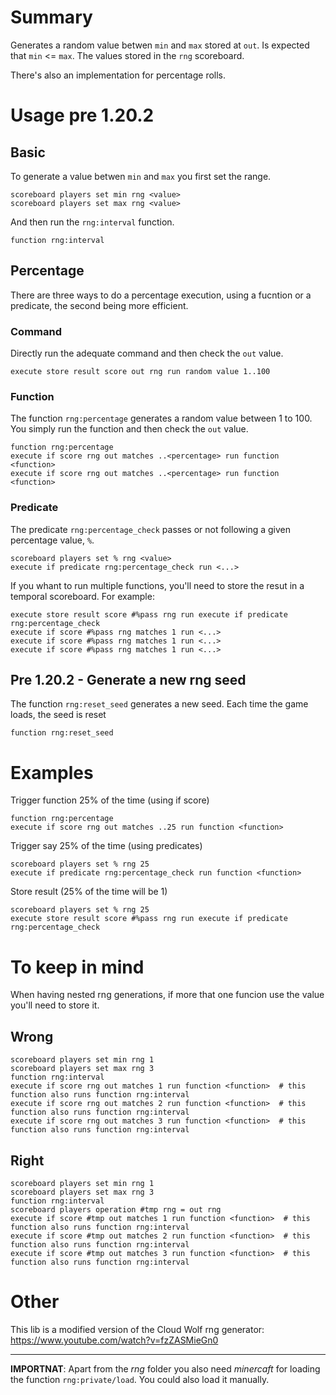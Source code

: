 # Summary

Generates a random value betwen `min` and `max` stored at `out`. Is expected that `min` <= `max`. The values stored in the `rng` scoreboard. 

There's also an implementation for percentage rolls.

# Usage pre 1.20.2
## Basic

To generate a value betwen `min` and `max` you first set the range.

    scoreboard players set min rng <value>
    scoreboard players set max rng <value>

And then run the `rng:interval` function.

    function rng:interval

## Percentage

There are three ways to do a percentage execution, using a fucntion or a predicate, the second being more efficient.

### Command 

Directly run the adequate command and then check the `out` value.

    execute store result score out rng run random value 1..100

### Function

The function `rng:percentage` generates a random value between 1 to 100. You simply run the function and then check the `out` value.
    
    function rng:percentage
    execute if score rng out matches ..<percentage> run function <function>
    execute if score rng out matches ..<percentage> run function <function>

### Predicate

The predicate `rng:percentage_check` passes or not following a given percentage value, `%`.

    scoreboard players set % rng <value>
    execute if predicate rng:percentage_check run <...>

If you whant to run multiple functions, you'll need to store the resut in a temporal scoreboard. For example:

    execute store result score #%pass rng run execute if predicate rng:percentage_check
    execute if score #%pass rng matches 1 run <...>
    execute if score #%pass rng matches 1 run <...>
    execute if score #%pass rng matches 1 run <...>

## Pre 1.20.2 - Generate a new rng seed

The function `rng:reset_seed` generates a new seed. Each time the game loads, the seed is reset

    function rng:reset_seed


# Examples

Trigger function 25% of the time (using if score)

    function rng:percentage
    execute if score rng out matches ..25 run function <function>

Trigger say 25% of the time (using predicates)

    scoreboard players set % rng 25
    execute if predicate rng:percentage_check run function <function>

Store result (25% of the time will be 1)

    scoreboard players set % rng 25
    execute store result score #%pass rng run execute if predicate rng:percentage_check

# To keep in mind

When having nested rng generations, if more that one funcion use the value you'll need to store it.

## Wrong

    scoreboard players set min rng 1
    scoreboard players set max rng 3
    function rng:interval
    execute if score rng out matches 1 run function <function>  # this function also runs function rng:interval
    execute if score rng out matches 2 run function <function>  # this function also runs function rng:interval
    execute if score rng out matches 3 run function <function>  # this function also runs function rng:interval

## Right

    scoreboard players set min rng 1
    scoreboard players set max rng 3
    function rng:interval
    scoreboard players operation #tmp rng = out rng
    execute if score #tmp out matches 1 run function <function>  # this function also runs function rng:interval
    execute if score #tmp out matches 2 run function <function>  # this function also runs function rng:interval
    execute if score #tmp out matches 3 run function <function>  # this function also runs function rng:interval


# Other
This lib is a modified version of the Cloud Wolf rng generator: https://www.youtube.com/watch?v=fzZASMieGn0

____

**IMPORTNAT**: Apart from the *rng* folder you also need *minercaft* for loading the function `rng:private/load`. You could also load it manually.
